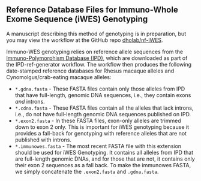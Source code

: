 ## Reference Database Files for Immuno-Whole Exome Sequence (iWES) Genotyping
A manuscript describing this method of genotyping is in preparation, but you may view the workflow at the GitHub repo [dholab/nf-iWES](https://github.com/dholab/nf-iWES).

Immuno-WES genotyping relies on reference allele sequences from the [Immuno-Polymorphism Database (IPD)](https://www.ebi.ac.uk/ipd/mhc/), which are downloaded as part of the IPD-ref-generator workflow. The workflow then produces the following date-stamped reference databases for Rhesus macaque alleles and Cynomolgus/crab-eating macaque alleles:

- `*.gdna.fasta` - These FASTA files contain only those alleles from IPD that have full-length, genomic DNA sequences, i.e., they contain exons _and_ introns.
- `*.cdna.fasta` - These FASTA files contain all the alleles that lack introns, i.e., do not have full-length genomic DNA sequences published on IPD.
- `*.exon2.fasta` - In these FASTA files, exon-only alleles are trimmed down to exon 2 only. This is important for iWES genotyping because it provides a fall-back for genotyping with reference alleles that are not published with introns.
- `*.immunowes.fasta` - The most recent FASTA file with this extension should be used for iWES Genotyping. It contains all alleles from IPD that are full-length genomic DNAs, and for those that are not, it contains only their exon 2 sequences as a fall back. To make the immunowes FASTA, we simply concatenate the `.exon2.fasta` and `.gdna.fasta`.

